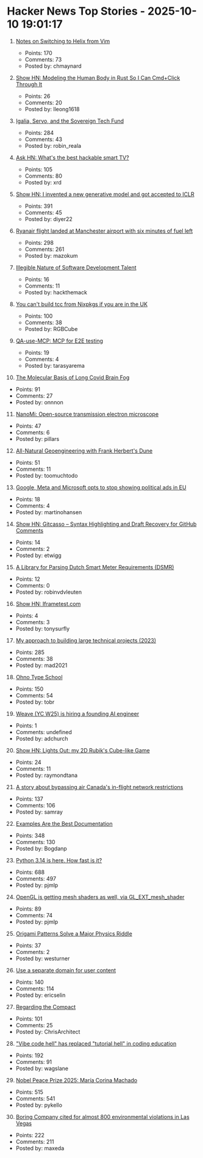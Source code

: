 # Hacker News Top Stories - 2025-10-10 19:01:17

1. [Notes on Switching to Helix from Vim](https://jvns.ca/blog/2025/10/10/notes-on-switching-to-helix-from-vim/)
   - Points: 170
   - Comments: 73
   - Posted by: chmaynard

2. [Show HN: Modeling the Human Body in Rust So I Can Cmd+Click Through It](https://github.com/lantos1618/open_human_ontology)
   - Points: 26
   - Comments: 20
   - Posted by: lleong1618

3. [Igalia, Servo, and the Sovereign Tech Fund](https://www.igalia.com/2025/10/09/Igalia,-Servo,-and-the-Sovereign-Tech-Fund.html)
   - Points: 284
   - Comments: 43
   - Posted by: robin_reala

4. [Ask HN: What's the best hackable smart TV?](undefined)
   - Points: 105
   - Comments: 80
   - Posted by: xrd

5. [Show HN: I invented a new generative model and got accepted to ICLR](https://discrete-distribution-networks.github.io/)
   - Points: 391
   - Comments: 45
   - Posted by: diyer22

6. [Ryanair flight landed at Manchester airport with six minutes of fuel left](https://www.theguardian.com/business/2025/oct/10/ryanair-flight-landed-at-manchester-airport-with-six-minutes-of-fuel-left-flight-log-suggests)
   - Points: 298
   - Comments: 261
   - Posted by: mazokum

7. [Illegible Nature of Software Development Talent](https://surfingcomplexity.blog/2025/10/08/the-illegible-nature-of-software-development-talent/)
   - Points: 16
   - Comments: 11
   - Posted by: hackthemack

8. [You can't build tcc from Nixpkgs if you are in the UK](https://github.com/NixOS/nixpkgs/issues/444342)
   - Points: 100
   - Comments: 38
   - Posted by: RGBCube

9. [QA-use-MCP: MCP for E2E testing](https://www.npmjs.com/package/@desplega.ai/qa-use-mcp)
   - Points: 19
   - Comments: 4
   - Posted by: tarasyarema

10. [The Molecular Basis of Long Covid Brain Fog](https://www.yokohama-cu.ac.jp/english/news/20251001takahashi.html)
   - Points: 91
   - Comments: 27
   - Posted by: onnnon

11. [NanoMi: Open-source transmission electron microscope](https://sites.google.com/view/nanomi-org?usp=sharing)
   - Points: 47
   - Comments: 6
   - Posted by: pillars

12. [All-Natural Geoengineering with Frank Herbert's Dune](https://www.governance.fyi/p/all-natural-geoengineering-with-frank)
   - Points: 51
   - Comments: 11
   - Posted by: toomuchtodo

13. [Google, Meta and Microsoft opts to stop showing political ads in EU](https://www.politico.eu/article/eu-political-ad-rules-google-meta-microsoft-big-tech-kick-in/)
   - Points: 18
   - Comments: 4
   - Posted by: martinohansen

14. [Show HN: Gitcasso – Syntax Highlighting and Draft Recovery for GitHub Comments](https://github.com/diffplug/gitcasso)
   - Points: 14
   - Comments: 2
   - Posted by: etwigg

15. [A Library for Parsing Dutch Smart Meter Requirements (DSMR)](https://github.com/mijnverbruik/dsmr)
   - Points: 12
   - Comments: 0
   - Posted by: robinvdvleuten

16. [Show HN: Iframetest.com](https://iframetest.com/)
   - Points: 4
   - Comments: 3
   - Posted by: tonysurfly

17. [My approach to building large technical projects (2023)](https://mitchellh.com/writing/building-large-technical-projects)
   - Points: 285
   - Comments: 38
   - Posted by: mad2021

18. [Ohno Type School](https://ohnotype.co/blog/ohno-type-school-a)
   - Points: 150
   - Comments: 54
   - Posted by: tobr

19. [Weave (YC W25) is hiring a founding AI engineer](https://www.ycombinator.com/companies/weave-3/jobs/SqFnIFE-founding-ai-engineer)
   - Points: 1
   - Comments: undefined
   - Posted by: adchurch

20. [Show HN: Lights Out: my 2D Rubik's Cube-like Game](https://raymondtana.github.io/projects/pages/Lights_Out.html)
   - Points: 24
   - Comments: 11
   - Posted by: raymondtana

21. [A story about bypassing air Canada's in-flight network restrictions](https://ramsayleung.github.io/en/post/2025/a_story_about_bypassing_air_canadas_in-flight_network_restrictions/)
   - Points: 137
   - Comments: 106
   - Posted by: samray

22. [Examples Are the Best Documentation](https://rakhim.exotext.com/examples-are-the-best-documentation)
   - Points: 348
   - Comments: 130
   - Posted by: Bogdanp

23. [Python 3.14 is here. How fast is it?](https://blog.miguelgrinberg.com/post/python-3-14-is-here-how-fast-is-it)
   - Points: 688
   - Comments: 497
   - Posted by: pjmlp

24. [OpenGL is getting mesh shaders as well, via GL_EXT_mesh_shader](https://www.supergoodcode.com/mesh-shaders-in-the-current-year/)
   - Points: 89
   - Comments: 74
   - Posted by: pjmlp

25. [Origami Patterns Solve a Major Physics Riddle](https://www.quantamagazine.org/origami-patterns-solve-a-major-physics-riddle-20251006/)
   - Points: 37
   - Comments: 2
   - Posted by: westurner

26. [Use a separate domain for user content](https://www.statichost.eu/blog/google-safe-browsing/)
   - Points: 140
   - Comments: 114
   - Posted by: ericselin

27. [Regarding the Compact](https://president.mit.edu/writing-speeches/regarding-compact)
   - Points: 101
   - Comments: 25
   - Posted by: ChrisArchitect

28. ["Vibe code hell" has replaced "tutorial hell" in coding education](https://blog.boot.dev/education/vibe-code-hell/)
   - Points: 192
   - Comments: 91
   - Posted by: wagslane

29. [Nobel Peace Prize 2025: María Corina Machado](https://www.nobelprize.org/prizes/peace/2025/summary/)
   - Points: 515
   - Comments: 541
   - Posted by: pykello

30. [Boring Company cited for almost 800 environmental violations in Las Vegas](https://www.propublica.org/article/elon-musk-boring-company-violations-fines-vegas-loop)
   - Points: 222
   - Comments: 211
   - Posted by: maxeda

